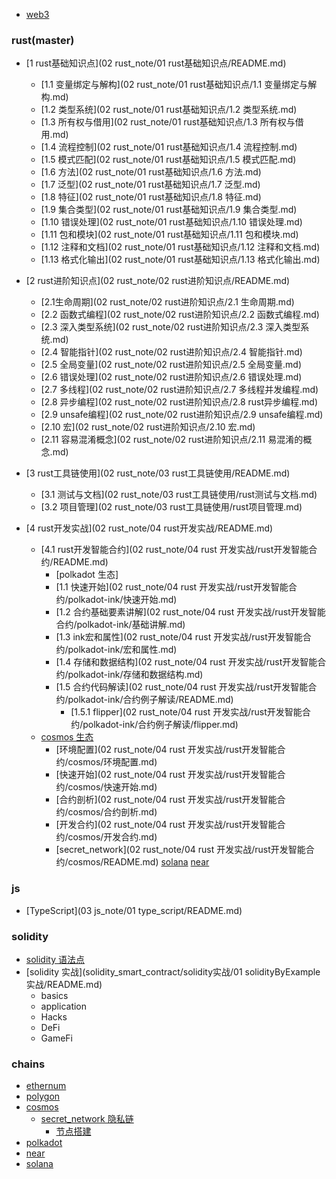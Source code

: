 * [web3](README.md)

### rust(master)

- [1 rust基础知识点](02 rust_note/01 rust基础知识点/README.md)
  - [1.1 变量绑定与解构](02 rust_note/01 rust基础知识点/1.1 变量绑定与解构.md)
  - [1.2 类型系统](02 rust_note/01 rust基础知识点/1.2 类型系统.md)
  - [1.3 所有权与借用](02 rust_note/01 rust基础知识点/1.3 所有权与借用.md)
  - [1.4 流程控制](02 rust_note/01 rust基础知识点/1.4 流程控制.md)
  - [1.5 模式匹配](02 rust_note/01 rust基础知识点/1.5 模式匹配.md)
  - [1.6 方法](02 rust_note/01 rust基础知识点/1.6 方法.md)
  - [1.7 泛型](02 rust_note/01 rust基础知识点/1.7 泛型.md)
  - [1.8 特征](02 rust_note/01 rust基础知识点/1.8 特征.md)
  - [1.9 集合类型](02 rust_note/01 rust基础知识点/1.9 集合类型.md)
  - [1.10 错误处理](02 rust_note/01 rust基础知识点/1.10 错误处理.md)
  - [1.11 包和模块](02 rust_note/01 rust基础知识点/1.11 包和模块.md)
  - [1.12 注释和文档](02 rust_note/01 rust基础知识点/1.12 注释和文档.md)
  - [1.13 格式化输出](02 rust_note/01 rust基础知识点/1.13 格式化输出.md)

- [2 rust进阶知识点](02 rust_note/02 rust进阶知识点/README.md)
  - [2.1生命周期](02 rust_note/02 rust进阶知识点/2.1 生命周期.md)
  - [2.2 函数式编程](02 rust_note/02 rust进阶知识点/2.2 函数式编程.md)
  - [2.3 深入类型系统](02 rust_note/02 rust进阶知识点/2.3 深入类型系统.md)
  - [2.4 智能指针](02 rust_note/02 rust进阶知识点/2.4 智能指针.md)
  - [2.5 全局变量](02 rust_note/02 rust进阶知识点/2.5 全局变量.md)
  - [2.6 错误处理](02 rust_note/02 rust进阶知识点/2.6 错误处理.md)
  - [2.7 多线程](02 rust_note/02 rust进阶知识点/2.7 多线程并发编程.md)
  - [2.8 异步编程](02 rust_note/02 rust进阶知识点/2.8 rust异步编程.md)
  - [2.9 unsafe编程](02 rust_note/02 rust进阶知识点/2.9 unsafe编程.md)
  - [2.10 宏](02 rust_note/02 rust进阶知识点/2.10 宏.md)
  - [2.11 容易混淆概念](02 rust_note/02 rust进阶知识点/2.11 易混淆的概念.md)

- [3 rust工具链使用](02 rust_note/03 rust工具链使用/README.md)
  - [3.1 测试与文档](02 rust_note/03 rust工具链使用/rust测试与文档.md)
  - [3.2 项目管理](02 rust_note/03 rust工具链使用/rust项目管理.md)

- [4 rust开发实战](02 rust_note/04 rust开发实战/README.md)
  - [4.1 rust开发智能合约](02 rust_note/04 rust 开发实战/rust开发智能合约/README.md)
    - [polkadot 生态]
     - [1.1 快速开始](02 rust_note/04 rust 开发实战/rust开发智能合约/polkadot-ink/快速开始.md)
     - [1.2 合约基础要素讲解](02 rust_note/04 rust 开发实战/rust开发智能合约/polkadot-ink/基础讲解.md)
     - [1.3 ink宏和属性](02 rust_note/04 rust 开发实战/rust开发智能合约/polkadot-ink/宏和属性.md)
     - [1.4 存储和数据结构](02 rust_note/04 rust 开发实战/rust开发智能合约/polkadot-ink/存储和数据结构.md)
     - [1.5 合约代码解读](02 rust_note/04 rust 开发实战/rust开发智能合约/polkadot-ink/合约例子解读/README.md)
       - [1.5.1 flipper](02 rust_note/04 rust 开发实战/rust开发智能合约/polkadot-ink/合约例子解读/flipper.md)
  - [cosmos 生态]()
    - [环境配置](02 rust_note/04 rust 开发实战/rust开发智能合约/cosmos/环境配置.md)
    - [快速开始](02 rust_note/04 rust 开发实战/rust开发智能合约/cosmos/快速开始.md)
    - [合约剖析](02 rust_note/04 rust 开发实战/rust开发智能合约/cosmos/合约剖析.md)
    - [开发合约](02 rust_note/04 rust 开发实战/rust开发智能合约/cosmos/开发合约.md)
    - [secret_network](02 rust_note/04 rust 开发实战/rust开发智能合约/cosmos/README.md)
  [solana]()
  [near]()

### js

- [TypeScript](03 js_note/01 type_script/README.md)
  

### solidity

- [solidity 语法点](solidity_smart_contract/solidity语法.md)
- [solidity 实战](solidity_smart_contract/solidity实战/01 solidityByExample实战/README.md)
  - basics
  - application
  - Hacks
  - DeFi
  - GameFi

### chains

- [ethernum](ethernum/README.md)
- [polygon](blockchains/polygon/README.md)
- [cosmos](blockchains/cosmos/README.md)
  - [secret_network 隐私链](blockchains/cosmos/secret_network/README.md)
    - [节点搭建](blockchains/cosmos/secret_network/secret_network节点搭建.md)
- [polkadot](blockchains/polkadot/README.md)
- [near](near/README.md)
- [solana](blockchains/solana/README.md)
